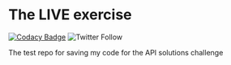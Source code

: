 # The LIVE exercise

[![Codacy Badge](https://api.codacy.com/project/badge/Grade/d1ec29f899454aff833221dd195709b0)](https://app.codacy.com/app/Vignesh-Durairaj/Credijusto?utm_source=github.com&utm_medium=referral&utm_content=Vignesh-Durairaj/Credijusto&utm_campaign=Badge_Grade_Dashboard) 
![Twitter Follow](https://img.shields.io/twitter/follow/vigneshdurairaj.svg?style=social)

The test repo for saving my code for the API solutions challenge
